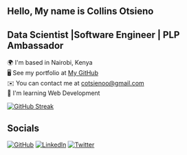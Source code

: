 ## Hello, My name is Collins Otsieno

## Data Scientist |Software Engineer | PLP Ambassador 

🌍  I'm based in Nairobi, Kenya  
🖥️  See my portfolio at [My GitHub](https://github.com/melisamichuki01)  
✉️  You can contact me at cotsienoo@gmail.com  
🧠  I'm learning Web Development  

[![GitHub Streak](https://streak-stats.demolab.com/?user=otsienoo)](https://git.io/streak-stats)

## Socials

[![GitHub](https://img.shields.io/badge/GitHub-100000?style=for-the-badge&logo=github&logoColor=white)](https://github.com/otsienoo)
[![LinkedIn](https://img.shields.io/badge/LinkedIn-blue?style=for-the-badge&logo=linkedin&logoColor=white)](https://www.linkedin.com/in/collins-otsieno-a61a2b1a3/)
[![Twitter](https://img.shields.io/badge/Twitter-1DA1F2?style=for-the-badge&logo=twitter&logoColor=white)](https://x.com/home)

